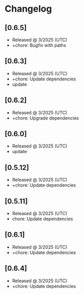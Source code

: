 # Changelog

## [0.6.5]

- Released @ 3/2025 (UTC)
- +chore: Bugfix with paths

## [0.6.3]

- Released @ 3/2025 (UTC)
- +chore: Update dependencies
- update

## [0.6.2]

- Released @ 3/2025 (UTC)
- +chore: Upgrade dependencies

## [0.6.0]

- Released @ 3/2025 (UTC)
- update

## [0.5.12]

- Released @ 3/2025 (UTC)
- +chore: Update dependencies

## [0.5.11]

- Released @ 3/2025 (UTC)
- chore: Update dependencies

## [0.6.1]

- Released @ 3/2025 (UTC)
- +chore: Update dependencies

## [0.6.4]

- Released @ 3/2025 (UTC)
- +chore: Update dependencies
